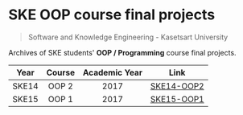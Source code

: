 # SKE OOP course final projects
> Software and Knowledge Engineering - Kasetsart University

Archives of SKE students' **OOP / Programming** course final projects.

|Year|Course|Academic Year|Link|
|:--:|:----:|:-----------:|:--:|
|SKE14|OOP 2|2017|[SKE14-OOP2](./SKE14-OOP2.md)|
|SKE15|OOP 1|2017|[SKE15-OOP1](./SKE15-OOP1.md)|
